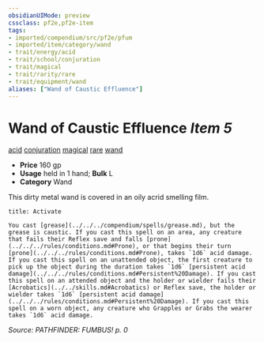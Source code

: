 ```yaml
---
obsidianUIMode: preview
cssclass: pf2e,pf2e-item
tags:
- imported/compendium/src/pf2e/pfum
- imported/item/category/wand
- trait/energy/acid
- trait/school/conjuration
- trait/magical
- trait/rarity/rare
- trait/equipment/wand
aliases: ["Wand of Caustic Effluence"]
---
```

# Wand of Caustic Effluence *Item 5*  
[acid](acid.md)  [conjuration](conjuration.md)  [magical](magical.md)  [rare](rare.md)  [wand](wand.md)  

- **Price** 160 gp
- **Usage** held in 1 hand; **Bulk** L
- **Category** Wand

This dirty metal wand is covered in an oily acrid smelling film.

```ad-embed-ability
title: Activate

You cast [grease](../../../compendium/spells/grease.md), but the grease is caustic. If you cast this spell on an area, any creature that fails their Reflex save and falls [prone](../../../rules/conditions.md#Prone), or that begins their turn [prone](../../../rules/conditions.md#Prone), takes `1d6` acid damage. If you cast this spell on an unattended object, the first creature to pick up the object during the duration takes `1d6` [persistent acid damage](../../../rules/conditions.md#Persistent%20Damage). If you cast this spell on an attended object and the holder or wielder fails their [Acrobatics](../../skills.md#Acrobatics) or Reflex save, the holder or wielder takes `1d6` [persistent acid damage](../../../rules/conditions.md#Persistent%20Damage). If you cast this spell on a worn object, any creature who Grapples or Grabs the wearer takes `1d6` acid damage.
```

*Source: PATHFINDER: FUMBUS! p. 0*
